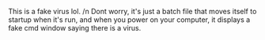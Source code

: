 This is a fake virus lol.
/n
Dont worry, it's just a batch file that moves itself to startup when it's run, and when you power on your computer, it displays a fake cmd window saying there is a virus.
